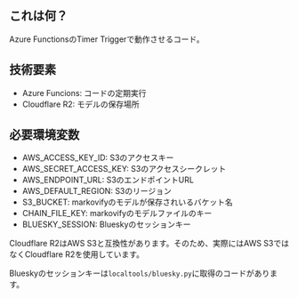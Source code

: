 ## これは何？
Azure FunctionsのTimer Triggerで動作させるコード。

## 技術要素
- Azure Funcions: コードの定期実行
- Cloudflare R2: モデルの保存場所

## 必要環境変数

- AWS_ACCESS_KEY_ID: S3のアクセスキー
- AWS_SECRET_ACCESS_KEY: S3のアクセスシークレット
- AWS_ENDPOINT_URL: S3のエンドポイントURL
- AWS_DEFAULT_REGION: S3のリージョン
- S3_BUCKET: markovifyのモデルが保存されいるバケット名
- CHAIN_FILE_KEY: markovifyのモデルファイルのキー
- BLUESKY_SESSION: Blueskyのセッションキー

Cloudflare R2はAWS S3と互換性があります。そのため、実際にはAWS S3ではなくCloudflare R2を使用しています。

Blueskyのセッションキーは`localtools/bluesky.py`に取得のコードがあります。
